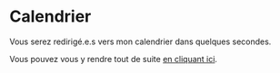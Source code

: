 # Calendrier
Vous serez redirigé.e.s vers mon calendrier dans quelques secondes.

Vous pouvez vous y rendre tout de suite [en cliquant ici](https://calendly.com/mathieu_lindemann).

<html>
  <head>
    <meta http-equiv="refresh" content="4; URL=https://calendly.com/mathieu_lindemann">
  </head>
  <body>
  </body>
</html>
